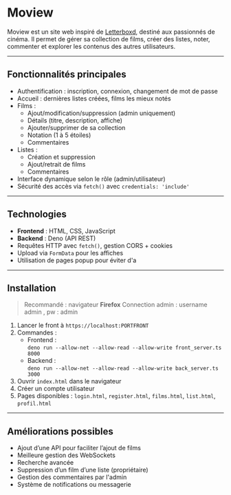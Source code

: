 # Moview

Moview est un site web inspiré de [Letterboxd](https://letterboxd.com), destiné aux passionnés de cinéma. Il permet de gérer sa collection de films, créer des listes, noter, commenter et explorer les contenus des autres utilisateurs.

---

## Fonctionnalités principales

- Authentification : inscription, connexion, changement de mot de passe
- Accueil : dernières listes créées, films les mieux notés
- Films :
  - Ajout/modification/suppression (admin uniquement)
  - Détails (titre, description, affiche)
  - Ajouter/supprimer de sa collection
  - Notation (1 à 5 étoiles)
  - Commentaires
- Listes :
  - Création et suppression
  - Ajout/retrait de films
  - Commentaires
- Interface dynamique selon le rôle (admin/utilisateur)
- Sécurité des accès via `fetch()` avec `credentials: 'include'`

---

##  Technologies

- **Frontend** : HTML, CSS, JavaScript
- **Backend** : Deno (API REST)
- Requêtes HTTP avec `fetch()`, gestion CORS + cookies
- Upload via `FormData` pour les affiches
- Utilisation de pages popup pour éviter d'a

---

## Installation

> Recommandé : navigateur **Firefox**
> Connection admin : username admin ,  pw  : admin

1. Lancer le front à `https://localhost:PORTFRONT`
2. Commandes :
   - Frontend :  
     `deno run --allow-net --allow-read --allow-write front_server.ts 8000 `
   - Backend :  
     `deno run --allow-net --allow-read --allow-write back_server.ts 3000`
3. Ouvrir `index.html` dans le navigateur
4. Créer un compte utilisateur
5. Pages disponibles : `login.html`, `register.html`, `films.html`, `list.html`, `profil.html`

---

## Améliorations possibles

- Ajout d’une API pour faciliter l’ajout de films
- Meilleure gestion des WebSockets
- Recherche avancée
- Suppression d’un film d’une liste (propriétaire)
- Gestion des commentaires par l'admin
- Système de notifications ou messagerie
